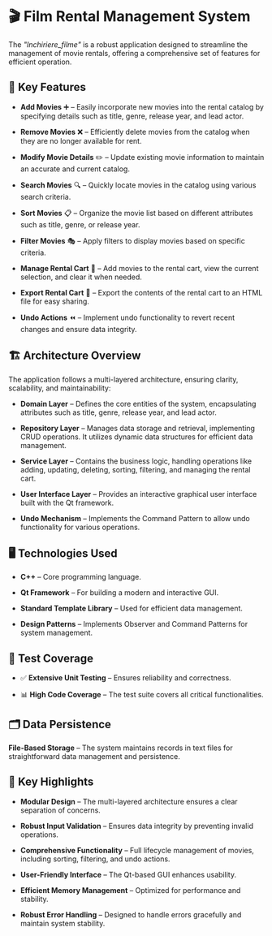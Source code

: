 # 🎬 Film Rental Management System
The *"Inchiriere_filme"* is a robust application designed to streamline the management of movie rentals, offering a comprehensive set of features for efficient operation.

## 🎯 Key Features
-  **Add Movies** ➕ – Easily incorporate new movies into the rental catalog by specifying details such as title, genre, release year, and lead actor.

-  **Remove Movies** ❌ – Efficiently delete movies from the catalog when they are no longer available for rent.

-  **Modify Movie Details** ✏️ – Update existing movie information to maintain an accurate and current catalog.

-  **Search Movies** 🔍 – Quickly locate movies in the catalog using various search criteria.

-  **Sort Movies** 📋 – Organize the movie list based on different attributes such as title, genre, or release year.

-  **Filter Movies** 🎭 – Apply filters to display movies based on specific criteria.

-  **Manage Rental Cart** 🛒 – Add movies to the rental cart, view the current selection, and clear it when needed.

-  **Export Rental Cart** 🛒 – Export the contents of the rental cart to an HTML file for easy sharing.

-  **Undo Actions** ⏪ – Implement undo functionality to revert recent changes and ensure data integrity.

## 🏗️ Architecture Overview
The application follows a multi-layered architecture, ensuring clarity, scalability, and maintainability:

-  **Domain Layer** – Defines the core entities of the system, encapsulating attributes such as title, genre, release year, and lead actor.

-  **Repository Layer** – Manages data storage and retrieval, implementing CRUD operations. It utilizes dynamic data structures for efficient data management.

-  **Service Layer** – Contains the business logic, handling operations like adding, updating, deleting, sorting, filtering, and managing the rental cart.

-  **User Interface Layer** – Provides an interactive graphical user interface built with the Qt framework.

-  **Undo Mechanism** – Implements the Command Pattern to allow undo functionality for various operations.

## 🖥️ Technologies Used
-  **C++** – Core programming language.

-  **Qt Framework** – For building a modern and interactive GUI.

-  **Standard Template Library** – Used for efficient data management.

-  **Design Patterns** – Implements Observer and Command Patterns for system management.

## 🧪 Test Coverage
-  ✅ **Extensive Unit Testing** – Ensures reliability and correctness.

-  📊 **High Code Coverage** – The test suite covers all critical functionalities.

## 🗂️ Data Persistence
**File-Based Storage** – The system maintains records in text files for straightforward data management and persistence.

## 🌟 Key Highlights
-  **Modular Design** – The multi-layered architecture ensures a clear separation of concerns.

-  **Robust Input Validation** – Ensures data integrity by preventing invalid operations.

-  **Comprehensive Functionality** – Full lifecycle management of movies, including sorting, filtering, and undo actions.

-  **User-Friendly Interface** – The Qt-based GUI enhances usability.

-  **Efficient Memory Management** – Optimized for performance and stability.

-  **Robust Error Handling** – Designed to handle errors gracefully and maintain system stability.
